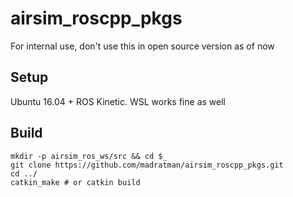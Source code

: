 # airsim_roscpp_pkgs

For internal use, don't use this in open source version as of now
##  Setup 
Ubuntu 16.04 + ROS Kinetic. 
WSL works fine as well


##  Build
```
mkdir -p airsim_ros_ws/src && cd $_   
git clone https://github.com/madratman/airsim_roscpp_pkgs.git
cd ../
catkin_make # or catkin build
```
